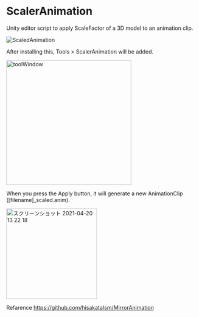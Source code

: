# ScalerAnimation

Unity editor script to apply ScaleFactor of a 3D model to an animation clip.<br>

![ScaledAnimation](https://user-images.githubusercontent.com/57790558/115342835-d64ec000-a1e5-11eb-83f4-cf3b44d1d3bf.gif)


After installing this, Tools > ScalerAnimation will be added.<br>

<img width="328" alt="toolWindow" src="https://user-images.githubusercontent.com/57790558/115343246-920fef80-a1e6-11eb-8b14-c011956b4fbe.png">

When you press the Apply button, it will generate a new AnimationClip ([filename]_scaled.anim).<br>

<img width="238" alt="スクリーンショット 2021-04-20 13 22 18" src="https://user-images.githubusercontent.com/57790558/115479943-75c29000-a284-11eb-9ea9-c3c80a23597a.png">

Refarence
https://github.com/hisakataIsm/MirrorAnimation
